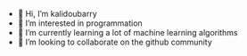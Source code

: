 - 👋 Hi, I’m kalidoubarry
- 👀 I’m interested in programmation 
- 🌱 I’m currently learning a lot of machine learning algorithms
- 💞️ I’m looking to collaborate on the github community

<!---
kalidoubarry/kalidoubarry is a ✨ special ✨ repository because its `README.md` (this file) appears on your GitHub profile.
You can click the Preview link to take a look at your changes.
--->
